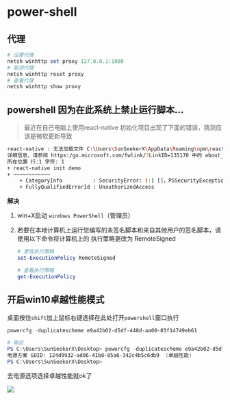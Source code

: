 # power-shell

## 代理

```powershell
# 设置代理
netsh winhttp set proxy 127.0.0.1:1080
# 取消代理
netsh winhttp reset proxy
# 查看代理
netsh winhttp show proxy
```



## powershell 因为在此系统上禁止运行脚本…

> 最近在自己电脑上使用react-native 初始化项目出现了下面的错误，猜测应该是微软更新导致

```bash
react-native : 无法加载文件 C:\Users\SunSeekerX\AppData\Roaming\npm\react-native.ps1，因为在此系统上禁止运行脚本。有关
详细信息，请参阅 https:/go.microsoft.com/fwlink/?LinkID=135170 中的 about_Execution_Policies。
所在位置 行:1 字符: 1
+ react-native init demo
+ ~~~~~~~~~~~~
    + CategoryInfo          : SecurityError: (:) []，PSSecurityException
    + FullyQualifiedErrorId : UnauthorizedAccess
```



**解决**

1. win+X启动 `windows PowerShell`（管理员）

2. 若要在本地计算机上运行您编写的未签名脚本和来自其他用户的签名脚本，请使用以下命令将计算机上的 执行策略更改为 RemoteSigned

   ```powershell
   # 更改执行策略
   set-ExecutionPolicy RemoteSigned
   
   # 查看执行策略
   get-ExecutionPolicy
   ```



## 开启win10卓越性能模式

桌面按住`shift`加上鼠标右键选择在此处打开`powershell`窗口执行

```powershell
powercfg -duplicatescheme e9a42b02-d5df-448d-aa00-03f14749eb61

# 输出
PS C:\Users\SunSeekerX\Desktop> powercfg -duplicatescheme e9a42b02-d5df-448d-aa00-03f14749eb61
电源方案 GUID: 124d9932-ad06-41b8-85a6-342c4b5c6db9  (卓越性能)
PS C:\Users\SunSeekerX\Desktop>
```

去电源选项选择卓越性能就ok了

![](https://image.yoouu.cn/sunseekerx/common/power-shell/super-power.png)